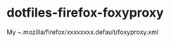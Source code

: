dotfiles-firefox-foxyproxy
==========================

My ~.mozilla/firefox/xxxxxxxx.default/foxyproxy.xml
